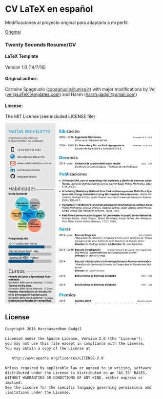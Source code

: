 # CV LaTeX en español

Modificaciones al proyecto original para adaptarlo a mi perfil.

[Original](https://github.com/opensorceror/Data-Engineer-Resume-LaTeX)  

### Twenty Seconds Resume/CV

#### LaTeX Template

Version 1.0 (14/7/16)

#### Original author:
Carmine Spagnuolo (cspagnuolo@unisa.it) with major modifications by 
Vel (vel@LaTeXTemplates.com) and Harsh (harsh.gadgil@gmail.com)

#### License:
The MIT License (see included LICENSE file)


![CV Screenshot](screen.png)


## License

```
Copyright 2016 Harshavardhan Gadgil

Licensed under the Apache License, Version 2.0 (the "License");
you may not use this file except in compliance with the License.
You may obtain a copy of the License at

   http://www.apache.org/licenses/LICENSE-2.0

Unless required by applicable law or agreed to in writing, software
distributed under the License is distributed on an "AS IS" BASIS,
WITHOUT WARRANTIES OR CONDITIONS OF ANY KIND, either express or implied.
See the License for the specific language governing permissions and
limitations under the License.
```

